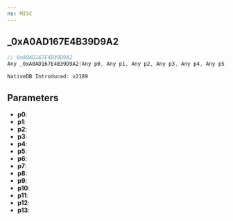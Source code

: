 ```yaml
---
ns: MISC
---
```

## _0xA0AD167E4B39D9A2

```c
// 0xA0AD167E4B39D9A2
Any _0xA0AD167E4B39D9A2(Any p0, Any p1, Any p2, Any p3, Any p4, Any p5, Any p6, Any p7, Any p8, Any p9, Any p10, Any p11, Any p12, Any p13);
```

```
NativeDB Introduced: v2189
```

## Parameters
* **p0**:
* **p1**:
* **p2**:
* **p3**:
* **p4**:
* **p5**:
* **p6**:
* **p7**:
* **p8**:
* **p9**:
* **p10**:
* **p11**:
* **p12**:
* **p13**:
